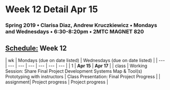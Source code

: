 # Week 12 Detail Apr 15

### Spring 2019 • Clarisa Diaz, Andrew Kruczkiewicz • Mondays and Wednesdays • 6:30-8:20pm • 2MTC MAGNET 820

## [Schedule:](./) Week 12

| wk | Mondays \(due on date listed\) | Wednesdays \(due on date listed\) |
| --- | --- | --- | --- | --- | --- | --- |
| 1 | **Apr 15** | **Apr 17** |
| class | Working Session: Share Final Project Development Systems Map & Tool(s) Prototyping with instructors | Class Presentation: Final Project Progress  |
| assignment| Project progress  | Project progress  |
